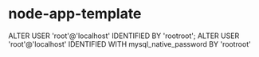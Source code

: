 # node-app-template

ALTER USER 'root'@'localhost' IDENTIFIED BY 'rootroot';
ALTER USER 'root'@'localhost' IDENTIFIED WITH mysql_native_password BY 'rootroot'
